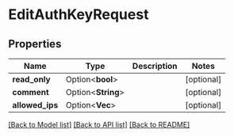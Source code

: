 # EditAuthKeyRequest

## Properties

Name | Type | Description | Notes
------------ | ------------- | ------------- | -------------
**read_only** | Option<**bool**> |  | [optional]
**comment** | Option<**String**> |  | [optional]
**allowed_ips** | Option<**Vec<String>**> |  | [optional]

[[Back to Model list]](../README.md#documentation-for-models) [[Back to API list]](../README.md#documentation-for-api-endpoints) [[Back to README]](../README.md)


